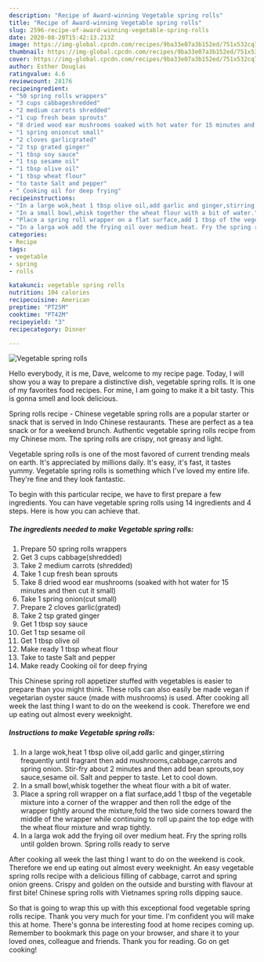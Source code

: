 ```yaml
---
description: "Recipe of Award-winning Vegetable spring rolls"
title: "Recipe of Award-winning Vegetable spring rolls"
slug: 2596-recipe-of-award-winning-vegetable-spring-rolls
date: 2020-08-20T15:42:13.213Z
image: https://img-global.cpcdn.com/recipes/9ba33e07a3b152ed/751x532cq70/vegetable-spring-rolls-recipe-main-photo.jpg
thumbnail: https://img-global.cpcdn.com/recipes/9ba33e07a3b152ed/751x532cq70/vegetable-spring-rolls-recipe-main-photo.jpg
cover: https://img-global.cpcdn.com/recipes/9ba33e07a3b152ed/751x532cq70/vegetable-spring-rolls-recipe-main-photo.jpg
author: Esther Douglas
ratingvalue: 4.6
reviewcount: 28176
recipeingredient:
- "50 spring rolls wrappers"
- "3 cups cabbageshredded"
- "2 medium carrots shredded"
- "1 cup fresh bean sprouts"
- "8 dried wood ear mushrooms soaked with hot water for 15 minutes and then cut it small"
- "1 spring onioncut small"
- "2 cloves garlicgrated"
- "2 tsp grated ginger"
- "1 tbsp soy sauce"
- "1 tsp sesame oil"
- "1 tbsp olive oil"
- "1 tbsp wheat flour"
- "to taste Salt and pepper"
- " Cooking oil for deep frying"
recipeinstructions:
- "In a large wok,heat 1 tbsp olive oil,add garlic and ginger,stirring frequently until fragrant then add mushrooms,cabbage,carrots and spring onion. Stir-fry about 2 minutes and then add bean sprouts,soy sauce,sesame oil. Salt and pepper to taste. Let to cool down."
- "In a small bowl,whisk together the wheat flour with a bit of water."
- "Place a spring roll wrapper on a flat surface,add 1 tbsp of the vegetable mixture into a corner of the wrapper and then roll the edge of the wrapper tightly around the mixture,fold the two side corners toward the middle of the wrapper while continuing to roll up.paint the top edge with the wheat flour mixture and wrap tightly."
- "In a larga wok add the frying oil over medium heat. Fry the spring rolls until golden brown. Spring rolls ready to serve"
categories:
- Recipe
tags:
- vegetable
- spring
- rolls

katakunci: vegetable spring rolls 
nutrition: 104 calories
recipecuisine: American
preptime: "PT25M"
cooktime: "PT42M"
recipeyield: "3"
recipecategory: Dinner

---
```



![Vegetable spring rolls](https://img-global.cpcdn.com/recipes/9ba33e07a3b152ed/751x532cq70/vegetable-spring-rolls-recipe-main-photo.jpg)

Hello everybody, it is me, Dave, welcome to my recipe page. Today, I will show you a way to prepare a distinctive dish, vegetable spring rolls. It is one of my favorites food recipes. For mine, I am going to make it a bit tasty. This is gonna smell and look delicious.

Spring rolls recipe - Chinese vegetable spring rolls are a popular starter or snack that is served in Indo Chinese restaurants. These are perfect as a tea snack or for a weekend brunch. Authentic vegetable spring rolls recipe from my Chinese mom. The spring rolls are crispy, not greasy and light.

Vegetable spring rolls is one of the most favored of current trending meals on earth. It's appreciated by millions daily. It's easy, it's fast, it tastes yummy. Vegetable spring rolls is something which I've loved my entire life. They're fine and they look fantastic.


To begin with this particular recipe, we have to first prepare a few ingredients. You can have vegetable spring rolls using 14 ingredients and 4 steps. Here is how you can achieve that.

<!--inarticleads1-->

##### The ingredients needed to make Vegetable spring rolls:

1. Prepare 50 spring rolls wrappers
1. Get 3 cups cabbage(shredded)
1. Take 2 medium carrots (shredded)
1. Take 1 cup fresh bean sprouts
1. Take 8 dried wood ear mushrooms (soaked with hot water for 15 minutes and then cut it small)
1. Take 1 spring onion(cut small)
1. Prepare 2 cloves garlic(grated)
1. Take 2 tsp grated ginger
1. Get 1 tbsp soy sauce
1. Get 1 tsp sesame oil
1. Get 1 tbsp olive oil
1. Make ready 1 tbsp wheat flour
1. Take to taste Salt and pepper
1. Make ready  Cooking oil for deep frying


This Chinese spring roll appetizer stuffed with vegetables is easier to prepare than you might think. These rolls can also easily be made vegan if vegetarian oyster sauce (made with mushrooms) is used. After cooking all week the last thing I want to do on the weekend is cook. Therefore we end up eating out almost every weeknight. 

<!--inarticleads2-->

##### Instructions to make Vegetable spring rolls:

1. In a large wok,heat 1 tbsp olive oil,add garlic and ginger,stirring frequently until fragrant then add mushrooms,cabbage,carrots and spring onion. Stir-fry about 2 minutes and then add bean sprouts,soy sauce,sesame oil. Salt and pepper to taste. Let to cool down.
1. In a small bowl,whisk together the wheat flour with a bit of water.
1. Place a spring roll wrapper on a flat surface,add 1 tbsp of the vegetable mixture into a corner of the wrapper and then roll the edge of the wrapper tightly around the mixture,fold the two side corners toward the middle of the wrapper while continuing to roll up.paint the top edge with the wheat flour mixture and wrap tightly.
1. In a larga wok add the frying oil over medium heat. Fry the spring rolls until golden brown. Spring rolls ready to serve


After cooking all week the last thing I want to do on the weekend is cook. Therefore we end up eating out almost every weeknight. An easy vegetable spring rolls recipe with a delicious filling of cabbage, carrot and spring onion greens. Crispy and golden on the outside and bursting with flavour at first bite! Chinese spring rolls with Vietnames spring rolls dipping sauce. 

So that is going to wrap this up with this exceptional food vegetable spring rolls recipe. Thank you very much for your time. I'm confident you will make this at home. There's gonna be interesting food at home recipes coming up. Remember to bookmark this page on your browser, and share it to your loved ones, colleague and friends. Thank you for reading. Go on get cooking!
